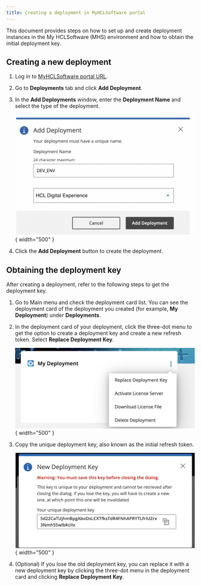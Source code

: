 ```yaml
---
title: Creating a deployment in MyHCLSoftware portal
---
```


This document provides steps on how to set up and create deployment instances in the My HCLSoftware (MHS) environment and how to obtain the initial deployment key.

## Creating a new deployment

1. Log in to [MyHCLSoftware portal URL](https://my.hcltechsw.com/).

2. Go to **Deployments** tab and click **Add Deployment**.

3. In the **Add Deployments** window, enter the **Deployment Name** and select the type of the deployment.
    
    ![Create Deployment](../../software_licensing_portal/_img/create_deployment.png){ width="500" }

4. Click the **Add Deployment** button to create the deployment.

## Obtaining the deployment key

After creating a deployment, refer to the following steps to get the deployment key.

1. Go to Main menu and check the deployment card list. You can see the deployment card of the deployment you created (for example, **My Deployment**) under **Deployments**. 

2. In the deployment card of your deployment, click the three-dot menu to get the option to create a deployment key and create a new refresh token. Select **Replace Deployment Key**.

    ![More menu](../../software_licensing_portal/_img/deployment_key.png){ width="500" }

3. Copy the unique deployment key, also known as the initial refresh token.

    ![Deployment key](../../software_licensing_portal/_img/new_deployment_key.png){ width="500" }

4. (Optional) If you lose the old deployment key, you can replace it with a new deployment key by clicking the three-dot menu in the deployment card and clicking **Replace Deployment Key**.
